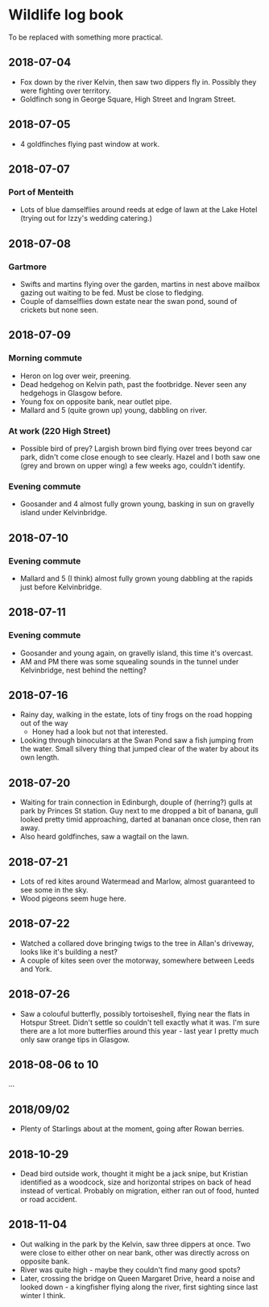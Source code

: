 # Wildlife log book

To be replaced with something more practical.

## 2018-07-04

- Fox down by the river Kelvin, then saw two dippers fly in. Possibly they were fighting over territory.
- Goldfinch song in George Square, High Street and Ingram Street.

## 2018-07-05

- 4 goldfinches flying past window at work.

## 2018-07-07

### Port of Menteith

 - Lots of blue damselflies around reeds at edge of lawn at the Lake Hotel (trying out for Izzy's wedding catering.)

## 2018-07-08

### Gartmore

- Swifts and martins flying over the garden, martins in nest above mailbox gazing out waiting to be fed. Must be close to fledging.
- Couple of damselflies down estate near the swan pond, sound of crickets but none seen.

## 2018-07-09

### Morning commute

- Heron on log over weir, preening.
- Dead hedgehog on Kelvin path, past the footbridge. Never seen any hedgehogs in Glasgow before.
- Young fox on opposite bank, near outlet pipe.
- Mallard and 5 (quite grown up) young, dabbling on river.

### At work (220 High Street)

- Possible bird of prey? Largish brown bird flying over trees beyond car park, didn't come close enough to see clearly. Hazel and I both saw one (grey and brown on upper wing) a few weeks ago, couldn't identify.

### Evening commute

- Goosander and 4 almost fully grown young, basking in sun on gravelly island under Kelvinbridge.

## 2018-07-10

### Evening commute

- Mallard and 5 (I think) almost fully grown young dabbling at the rapids just before Kelvinbridge.

## 2018-07-11

### Evening commute

- Goosander and young again, on gravelly island, this time it's overcast.
- AM and PM there was some squealing sounds in the tunnel under Kelvinbridge, nest behind the netting?

## 2018-07-16

- Rainy day, walking in the estate, lots of tiny frogs on the road hopping out of the way
  - Honey had a look but not that interested.
- Looking through binoculars at the Swan Pond saw a fish jumping from the water. Small silvery thing that jumped clear of the water by about its own length.

## 2018-07-20

- Waiting for train connection in Edinburgh, douple of (herring?) gulls at park by Princes St station. Guy next to me dropped a bit of banana, gull looked pretty timid approaching, darted at bananan once close, then ran away.
- Also heard goldfinches, saw a wagtail on the lawn.

## 2018-07-21

- Lots of red kites around Watermead and Marlow, almost guaranteed to see some in the sky.
- Wood pigeons seem huge here.

## 2018-07-22

- Watched a collared dove bringing twigs to the tree in Allan's driveway, looks like it's building a nest?
- A couple of kites seen over the motorway, somewhere between Leeds and York.

## 2018-07-26

- Saw a colouful butterfly, possibly tortoiseshell, flying near the flats in Hotspur Street. Didn't settle so couldn't tell exactly what it was. I'm sure there are a lot more butterflies around this year - last year I pretty much only saw orange tips in Glasgow.

## 2018-08-06 to 10

...

## 2018/09/02

- Plenty of Starlings about at the moment, going after Rowan berries.

## 2018-10-29

- Dead bird outside work, thought it might be a jack snipe, but Kristian identified as a woodcock, size and horizontal stripes on back of head instead of vertical. Probably on migration, either ran out of food, hunted or road accident.

## 2018-11-04

- Out walking in the park by the Kelvin, saw three dippers at once. Two were close to either other on near bank, other was directly across on opposite bank.
 - River was quite high - maybe they couldn't find many good spots?
- Later, crossing the bridge on Queen Margaret Drive, heard a noise and looked down - a kingfisher flying along the river, first sighting since last winter I think.
